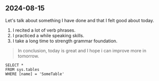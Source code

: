 ## 2024-08-15

Let's talk about something I have done and that I felt good about today.
1. I recited a lot of verb phrases.
2. I practiced a while speaking skills.
3. I take a long time to strength grammar foundation.
   
> In conclusion, today is great and I hope i can improve more in tomorrow.  


 ```tsql
 SELECT *
 FROM sys.tables
 WHERE [name] = 'SomeTable'
 ```
